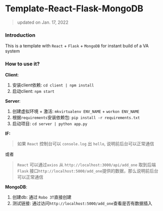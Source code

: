 # Template-React-Flask-MongoDB

> updated on Jan. 17, 2022

### Introduction
This is a template with `React` + `Flask` + `MongoDB` for instant build of a VA system


### How to use it?

**Client**:
1. 安装client依赖: `cd client | npm install`
2. 启动client: `npm start`

**Server**:
1. 创建虚拟环境 + 激活: `mkvirtualenv ENV_NAME` + `workon ENV_NAME`
2. 根据`requirements`安装依赖包: `pip install -r requirements.txt`
3. 启动项目: `cd server | python app.py`

**IF:**

> 如果 `React` 控制台可以 `console.log` 出 `hello`, 说明前后台可以正常通信

或者

> `React` 可以通过`axios` 从 `http://localhost:3000/api/add_one` 取到后端 `Flask` 接口`http://localhost:5000/add_one`提供的数据，那么说明前后台可以正常通信


**MongoDB**:

1. 创建db: 通过 `Robo 3T`直接创建
2. 测试链接: 通过访问`http://localhost:5000/add_one`查看是否有数据插入

